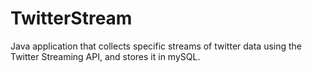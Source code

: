 # TwitterStream
Java application that collects specific streams of twitter data using the Twitter Streaming API, and stores it in mySQL. 
